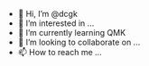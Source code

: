 - 👋 Hi, I’m @dcgk
- 👀 I’m interested in ...
- 🌱 I’m currently learning QMK
- 💞️ I’m looking to collaborate on ...
- 📫 How to reach me ...

<!---
dcgk/dcgk is a ✨ special ✨ repository because its `README.md` (this file) appears on your GitHub profile.
You can click the Preview link to take a look at your changes.
--->
